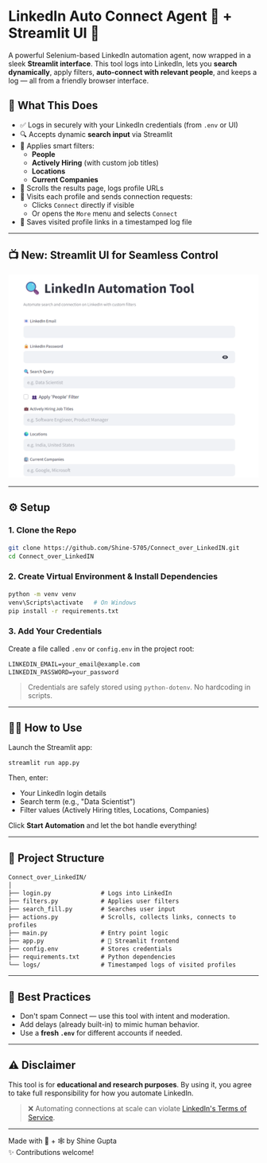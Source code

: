 # LinkedIn Auto Connect Agent 🤖 + Streamlit UI 🚀

A powerful Selenium-based LinkedIn automation agent, now wrapped in a sleek **Streamlit interface**. This tool logs into LinkedIn, lets you **search dynamically**, apply filters, **auto-connect with relevant people**, and keeps a log — all from a friendly browser interface.

## 🎯 What This Does

- ✅ Logs in securely with your LinkedIn credentials (from `.env` or UI)
- 🔍 Accepts dynamic **search input** via Streamlit
- 🧠 Applies smart filters:
  - **People**
  - **Actively Hiring** (with custom job titles)
  - **Locations**
  - **Current Companies**
- 📜 Scrolls the results page, logs profile URLs
- 🤝 Visits each profile and sends connection requests:
  - Clicks `Connect` directly if visible
  - Or opens the `More` menu and selects `Connect`
- 📝 Saves visited profile links in a timestamped log file

---

## 📺 New: Streamlit UI for Seamless Control

![Streamlit Screenshot](https://github.com/Shine-5705/Connect_over_LinkedIN/blob/main/assets/image.png)

---

## ⚙️ Setup

### 1. Clone the Repo

```bash
git clone https://github.com/Shine-5705/Connect_over_LinkedIN.git
cd Connect_over_LinkedIN
```

### 2. Create Virtual Environment & Install Dependencies

```bash
python -m venv venv
venv\Scripts\activate   # On Windows
pip install -r requirements.txt
```

### 3. Add Your Credentials

Create a file called `.env` or `config.env` in the project root:

```env
LINKEDIN_EMAIL=your_email@example.com
LINKEDIN_PASSWORD=your_password
```

> Credentials are safely stored using `python-dotenv`. No hardcoding in scripts.

---

## 🧑‍💻 How to Use

Launch the Streamlit app:

```bash
streamlit run app.py
```

Then, enter:

- Your LinkedIn login details
- Search term (e.g., "Data Scientist")
- Filter values (Actively Hiring titles, Locations, Companies)

Click **Start Automation** and let the bot handle everything!

---

## 📁 Project Structure

```
Connect_over_LinkedIN/
│
├── login.py              # Logs into LinkedIn
├── filters.py            # Applies user filters
├── search_fill.py        # Searches user input
├── actions.py            # Scrolls, collects links, connects to profiles
├── main.py               # Entry point logic
├── app.py                # 🌟 Streamlit frontend
├── config.env            # Stores credentials
├── requirements.txt      # Python dependencies
└── logs/                 # Timestamped logs of visited profiles
```

---

## 📌 Best Practices

- Don't spam Connect — use this tool with intent and moderation.
- Add delays (already built-in) to mimic human behavior.
- Use a **fresh `.env`** for different accounts if needed.

---

## ⚠️ Disclaimer

This tool is for **educational and research purposes**. By using it, you agree to take full responsibility for how you automate LinkedIn.

> ❌ Automating connections at scale can violate [LinkedIn's Terms of Service](https://www.linkedin.com/legal/user-agreement).

---

Made with 🧠 + 🕸️ by Shine Gupta  
✨ Contributions welcome!
